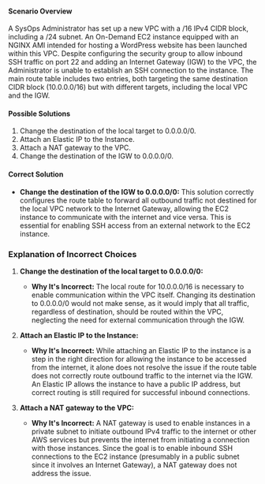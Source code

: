 #### Scenario Overview

A SysOps Administrator has set up a new VPC with a /16 IPv4 CIDR block, including a /24 subnet. An On-Demand EC2 instance equipped with an NGINX AMI intended for hosting a WordPress website has been launched within this VPC. Despite configuring the security group to allow inbound SSH traffic on port 22 and adding an Internet Gateway (IGW) to the VPC, the Administrator is unable to establish an SSH connection to the instance. The main route table includes two entries, both targeting the same destination CIDR block (10.0.0.0/16) but with different targets, including the local VPC and the IGW.

#### Possible Solutions

1. Change the destination of the local target to 0.0.0.0/0.
2. Attach an Elastic IP to the Instance.
3. Attach a NAT gateway to the VPC.
4. Change the destination of the IGW to 0.0.0.0/0.

#### Correct Solution

- **Change the destination of the IGW to 0.0.0.0/0:** This solution correctly configures the route table to forward all outbound traffic not destined for the local VPC network to the Internet Gateway, allowing the EC2 instance to communicate with the internet and vice versa. This is essential for enabling SSH access from an external network to the EC2 instance.

### Explanation of Incorrect Choices

1. **Change the destination of the local target to 0.0.0.0/0:**
    
    - **Why It's Incorrect:** The local route for 10.0.0.0/16 is necessary to enable communication within the VPC itself. Changing its destination to 0.0.0.0/0 would not make sense, as it would imply that all traffic, regardless of destination, should be routed within the VPC, neglecting the need for external communication through the IGW.
2. **Attach an Elastic IP to the Instance:**
    
    - **Why It's Incorrect:** While attaching an Elastic IP to the instance is a step in the right direction for allowing the instance to be accessed from the internet, it alone does not resolve the issue if the route table does not correctly route outbound traffic to the internet via the IGW. An Elastic IP allows the instance to have a public IP address, but correct routing is still required for successful inbound connections.
3. **Attach a NAT gateway to the VPC:**
    
    - **Why It's Incorrect:** A NAT gateway is used to enable instances in a private subnet to initiate outbound IPv4 traffic to the internet or other AWS services but prevents the internet from initiating a connection with those instances. Since the goal is to enable inbound SSH connections to the EC2 instance (presumably in a public subnet since it involves an Internet Gateway), a NAT gateway does not address the issue.